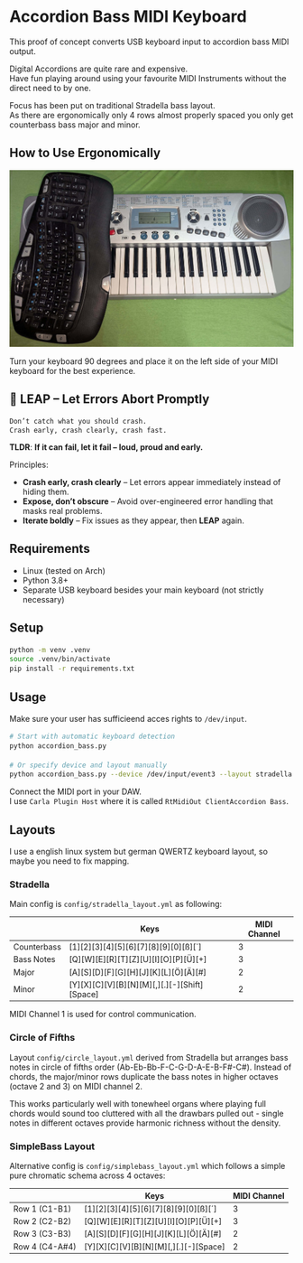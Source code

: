 # Accordion Bass MIDI Keyboard

This proof of concept converts USB keyboard input to accordion bass MIDI output.

Digital Accordions are quite rare and expensive.  
Have fun playing around using your favourite MIDI Instruments without the direct need to by one.

Focus has been put on traditional Stradella bass layout.  
As there are ergonomically only 4 rows almost properly spaced you only get counterbass bass major and minor.

## How to Use Ergonomically

![How to use ergonomically](AccordionKeyboardMidiKeyboard.jpg)

Turn your keyboard 90 degrees and place it on the left side of your MIDI keyboard for the best experience.

## 🐸 **LEAP** – **L**et **E**rrors **A**bort **P**romptly
```
Don’t catch what you should crash.  
Crash early, crash clearly, crash fast.
```

**TLDR**: __If it can fail, let it fail – loud, proud and early.__

Principles:
- **Crash early, crash clearly** – Let errors appear immediately instead of hiding them.
- **Expose, don’t obscure** – Avoid over-engineered error handling that masks real problems.
- **Iterate boldly** – Fix issues as they appear, then **LEAP** again.

## Requirements

- Linux (tested on Arch)
- Python 3.8+
- Separate USB keyboard besides your main keyboard (not strictly necessary)

## Setup

```bash
python -m venv .venv
source .venv/bin/activate
pip install -r requirements.txt
```

## Usage
Make sure your user has sufficieend acces rights to `/dev/input`.

```bash
# Start with automatic keyboard detection
python accordion_bass.py

# Or specify device and layout manually  
python accordion_bass.py --device /dev/input/event3 --layout stradella
```

Connect the MIDI port in your DAW.  
I use `Carla Plugin Host` where it is called `RtMidiOut ClientAccordion Bass`.

## Layouts
I use a english linux system but german QWERTZ keyboard layout, so maybe you need to fix mapping.

### Stradella
Main config is `config/stradella_layout.yml` as following:

|      | Keys                                 | MIDI Channel |
|--------------|--------------------------------------|--------------|
| Counterbass  | [1][2][3][4][5][6][7][8][9][0][ß][`] | 3            |
| Bass Notes   | [Q][W][E][R][T][Z][U][I][O][P][Ü][+] | 3            |
| Major        | [A][S][D][F][G][H][J][K][L][Ö][Ä][#] | 2            |
| Minor        | [Y][X][C][V][B][N][M][,][.][-][Shift][Space] | 2      |

MIDI Channel 1 is used for control communication.


### Circle of Fifths
Layout `config/circle_layout.yml` derived from Stradella but arranges bass notes in circle of fifths order (Ab-Eb-Bb-F-C-G-D-A-E-B-F#-C#). Instead of chords, the major/minor rows duplicate the bass notes in higher octaves (octave 2 and 3) on MIDI channel 2.

This works particularly well with tonewheel organs where playing full chords would sound too cluttered with all the drawbars pulled out - single notes in different octaves provide harmonic richness without the density.


### SimpleBass Layout
Alternative config is `config/simplebass_layout.yml` which follows a simple pure chromatic schema across 4 octaves:

|          | Keys                                      | MIDI Channel |
|-------------|-------------------------------------------|--------------|
| Row 1 (C1-B1)   | [1][2][3][4][5][6][7][8][9][0][ß][´]      | 3            |
| Row 2 (C2-B2)   | [Q][W][E][R][T][Z][U][I][O][P][Ü][+]      | 3            |
| Row 3 (C3-B3)   | [A][S][D][F][G][H][J][K][L][Ö][Ä][#]      | 2            |
| Row 4 (C4-A#4)  | [Y][X][C][V][B][N][M][,][.][-][Space]     | 2            |


